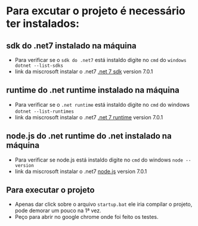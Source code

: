 # Para excutar o projeto é necessário ter instalados:
## sdk do .net7 instalado na máquina
- Para verificar se o `sdk do .net7` está instaldo digite no `cmd` do `windows dotnet --list-sdks`
- link da miscrosoft instalar o .net7 [.net 7 sdk](https://dotnet.microsoft.com/en-us/download/dotnet/7.0) version 7.0.1

## runtime do .net runtime instalado na máquina  
- Para verificar se o `.net runtime` está instaldo digite no `cmd` do windows `dotnet --list-runtimes`
- link da miscrosoft instalar o .net7 [.net 7 runtime](https://dotnet.microsoft.com/en-us/download/dotnet/7.0) version 7.0.1

## node.js do .net runtime do .net instalado na máquina
- Para verificar se node.js está instaldo digite no `cmd` do windows `node --version`
- link da miscrosoft instalar o .net7 [node.js](https://nodejs.org/en/download/) version 7.0.1

## Para executar o projeto 
- Apenas dar click sobre o arquivo `startup.bat` ele iria compilar o projeto, pode demorar um pouco na 1ª vez.
- Peço para abrir no google chrome onde foi feito os testes.